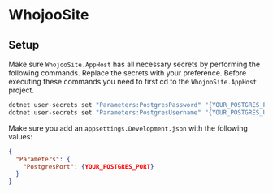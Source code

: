 # WhojooSite

## Setup

Make sure `WhojooSite.AppHost` has all necessary secrets by performing the following commands. Replace the secrets with
your preference.
Before executing these commands you need to first cd to the `WhojooSite.AppHost` project.

```bash
dotnet user-secrets set "Parameters:PostgresPassword" "{YOUR_POSTGRES_PASSWORD}"
dotnet user-secrets set "Parameters:PostgresUsername" "{YOUR_POSTGRES_USERNAME}"
```

Make sure you add an `appsettings.Development.json` with the following values:

```json
{
  "Parameters": {
    "PostgresPort": {YOUR_POSTGRES_PORT}
  }
}
```
